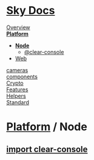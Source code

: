 <!--- This Node was auto-generated using "npx sky readme" --> 

# [Sky Docs](/README.md)

[Overview](..%2F..%2Fdocs%2Foverview%2FOverview.md)   
**[Platform](..%2F..%2F%40platform%2FPlatform.md)**   
* **[Node](..%2F..%2F%40platform%2F%40node%2FNode.md)**  
   * [@clear-console](..%2F..%2F%40platform%2F%40node%2F%40clear-console%2F%40clear-console.md)
* [Web](..%2F..%2F%40platform%2F%40web%2FWeb.md)
  
[cameras](..%2F..%2Fcameras%2Fcameras.md)   
[components](..%2F..%2Fcomponents%2Fcomponents.md)   
[Crypto](..%2F..%2Fcrypto%2FCrypto.md)   
[Features](..%2F..%2Ffeatures%2FFeatures.md)   
[Helpers](..%2F..%2Fhelpers%2FHelpers.md)   
[Standard](..%2F..%2Fstandard%2FStandard.md)   

# [Platform](..%2F..%2F%40platform%2FPlatform.md) / Node

## [import clear-console](@clear-console/@clear-console.md)